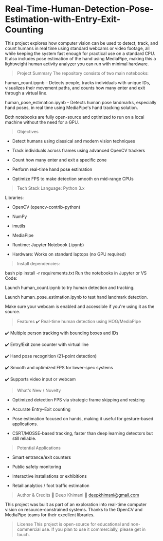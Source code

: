 # Real-Time-Human-Detection-Pose-Estimation-with-Entry-Exit-Counting

This project explores how computer vision can be used to detect, track, and count humans in real time using standard webcams or video footage, all while keeping the system fast enough for practical use on a standard CPU. It also includes pose estimation of the hand using MediaPipe, making this a lightweight human activity analyzer you can run with minimal hardware.

> Project Summary
The repository consists of two main notebooks:

human_count.ipynb – Detects people, tracks individuals with unique IDs, visualizes their movement paths, and counts how many enter and exit through a virtual line.

human_pose_estimation.ipynb – Detects human pose landmarks, especially hand poses, in real time using MediaPipe's hand tracking solution.

Both notebooks are fully open-source and optimized to run on a local machine without the need for a GPU.

> Objectives
* Detect humans using classical and modern vision techniques

* Track individuals across frames using advanced OpenCV trackers

* Count how many enter and exit a specific zone

* Perform real-time hand pose estimation

* Optimize FPS to make detection smooth on mid-range CPUs

> Tech Stack
Language: Python 3.x

Libraries:

* OpenCV (opencv-contrib-python)

* NumPy

* imutils

* MediaPipe

* Runtime: Jupyter Notebook (.ipynb)

* Hardware: Works on standard laptops (no GPU required)

> Install dependencies:

bash
pip install -r requirements.txt
Run the notebooks in Jupyter or VS Code:

Launch human_count.ipynb to try human detection and tracking.

Launch human_pose_estimation.ipynb to test hand landmark detection.

Make sure your webcam is enabled and accessible if you're using it as the source.

> Features
✔️ Real-time human detection using HOG/MediaPipe

✔️ Multiple person tracking with bounding boxes and IDs

✔️ Entry/Exit zone counter with virtual line

✔️ Hand pose recognition (21-point detection)

✔️ Smooth and optimized FPS for lower-spec systems

✔️ Supports video input or webcam

> What's New / Novelty
* Optimized detection FPS via strategic frame skipping and resizing

* Accurate Entry–Exit counting

* Pose estimation focused on hands, making it useful for gesture-based applications.

* CSRT/MOSSE-based tracking, faster than deep learning detectors but still reliable.


> Potential Applications

* Smart entrance/exit counters

* Public safety monitoring

* Interactive installations or exhibitions

* Retail analytics / foot traffic estimation

> Author & Credits
👤 Deep Khimani
📧 deepkhimani@gmail.com


This project was built as part of an exploration into real-time computer vision on resource-constrained systems. Thanks to the OpenCV and MediaPipe teams for their excellent libraries.

> License
This project is open-source for educational and non-commercial use. If you plan to use it commercially, please get in touch.
